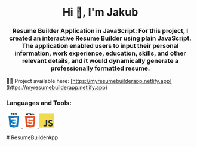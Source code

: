 <h1 align="center">Hi 👋, I'm Jakub</h1>
<h3 align="center">Resume Builder Application in JavaScript: For this project, I created an interactive Resume Builder using plain JavaScript. The application enabled users to input their personal information, work experience, education, skills, and other relevant details, and it would dynamically generate a professionally formatted resume.</h3>

👨‍💻 Project available here: [https://myresumebuilderapp.netlify.app](https://myresumebuilderapp.netlify.app)


<p align="left">
</p>

<h3 align="left">Languages and Tools:</h3>
<p align="left"> <a href="https://www.w3schools.com/css/" target="_blank" rel="noreferrer"> <img src="https://raw.githubusercontent.com/devicons/devicon/master/icons/css3/css3-original-wordmark.svg" alt="css3" width="40" height="40"/> </a> <a href="https://www.w3.org/html/" target="_blank" rel="noreferrer"> <img src="https://raw.githubusercontent.com/devicons/devicon/master/icons/html5/html5-original-wordmark.svg" alt="html5" width="40" height="40"/> </a> <a href="https://developer.mozilla.org/en-US/docs/Web/JavaScript" target="_blank" rel="noreferrer"> <img src="https://raw.githubusercontent.com/devicons/devicon/master/icons/javascript/javascript-original.svg" alt="javascript" width="40" height="40"/> </a> </p>
# ResumeBuilderApp
